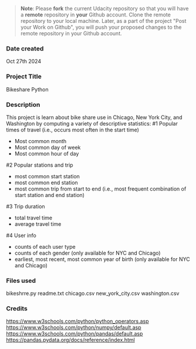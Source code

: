 >**Note**: Please **fork** the current Udacity repository so that you will have a **remote** repository in **your** Github account. Clone the remote repository to your local machine. Later, as a part of the project "Post your Work on Github", you will push your proposed changes to the remote repository in your Github account. 

### Date created
Oct 27th 2024

### Project Title
Bikeshare Python

### Description
This project is learn about bike share use in Chicago, New York City, and Washington by computing a variety of descriptive statistics:
#1 Popular times of travel (i.e., occurs most often in the start time)
- Most common month
- Most common day of week
- Most common hour of day

#2 Popular stations and trip
- most common start station
- most common end station
- most common trip from start to end (i.e., most frequent combination of start station and end station)

#3 Trip duration
- total travel time
- average travel time

#4 User info
- counts of each user type
- counts of each gender (only available for NYC and Chicago)
- earliest, most recent, most common year of birth (only available for NYC and Chicago)

### Files used
bikeshrre.py
readme.txt
chicago.csv
new_york_city.csv
washington.csv

### Credits
https://www.w3schools.com/python/python_operators.asp
https://www.w3schools.com/python/numpy/default.asp
https://www.w3schools.com/python/pandas/default.asp
https://pandas.pydata.org/docs/reference/index.html

